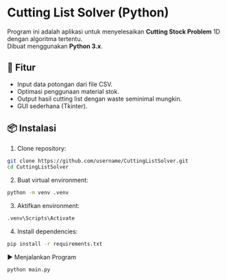 # Cutting List Solver (Python)

Program ini adalah aplikasi untuk menyelesaikan **Cutting Stock Problem** 1D dengan algoritma tertentu.  
Dibuat menggunakan **Python 3.x**.

## 🚀 Fitur
- Input data potongan dari file CSV.
- Optimasi penggunaan material stok.
- Output hasil cutting list dengan waste seminimal mungkin.
- GUI sederhana (Tkinter).

## 📦 Instalasi
1. Clone repository:
```bash
git clone https://github.com/username/CuttingListSolver.git
cd CuttingListSolver
```

2. Buat virtual environment:
```bash
python -m venv .venv
```


3. Aktifkan environment:
```bash
.venv\Scripts\Activate
```



4. Install dependencies:
```bash
pip install -r requirements.txt
```

▶️ Menjalankan Program
```bash
python main.py
```